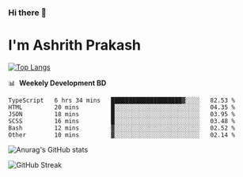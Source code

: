 ### Hi there 👋
# I'm Ashrith Prakash

[![Top Langs](https://github-readme-stats.vercel.app/api/top-langs/?username=xxcheckmatexx&count_private=true&include_all_commits=true&show_icons=true&line_height=20&title_color=FFFFFF&icon_color=FFFFFF&text_color=FFFFFF&bg_color=0D1117&langs_count=8)](https://github.com/anuraghazra/github-readme-stats)

📊 &nbsp;**Weekely Development BD**

<!--START_SECTION:waka-->

```text
TypeScript   6 hrs 34 mins   ████████████████████▓░░░░   82.53 %
HTML         20 mins         █░░░░░░░░░░░░░░░░░░░░░░░░   04.35 %
JSON         18 mins         █░░░░░░░░░░░░░░░░░░░░░░░░   03.95 %
SCSS         16 mins         █░░░░░░░░░░░░░░░░░░░░░░░░   03.48 %
Bash         12 mins         ▓░░░░░░░░░░░░░░░░░░░░░░░░   02.52 %
Other        10 mins         ▓░░░░░░░░░░░░░░░░░░░░░░░░   02.14 %
```

<!--END_SECTION:waka-->

![Anurag's GitHub stats](https://github-readme-stats.vercel.app/api?username=xxcheckmatexx&count_private=true&show_icons=true&theme=merko)  

![GitHub Streak](http://github-readme-streak-stats.herokuapp.com?user=xxcheckmatexx&theme=merko&hide_border=true&date_format=M%20j%5B%2C%20Y%5D&fire=DD0E0B)
<br/>

